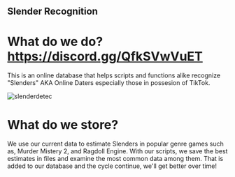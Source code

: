 ## Slender Recognition

# What do we do? https://discord.gg/QfkSVwVuET
This is an online database that helps scripts and functions alike recognize "Slenders" AKA Online Daters especially those in possesion of TikTok.

![slenderdetec](https://user-images.githubusercontent.com/26120324/119736185-a26a5880-be7d-11eb-8d63-c34864199200.png)


# What do we store?
We use our current data to estimate Slenders in popular genre games such as, Murder Mistery 2, and Ragdoll Engine. With our scripts, we save the best estimates
in files and examine the most common data among them. That is added to our database and the cycle continue, we'll get better over time!
